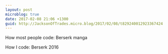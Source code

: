 ```yaml
---
layout: post
microblog: true
date: 2017-02-08 21:06 +1300
guid: http://JacksonOfTrades.micro.blog/2017/02/08/t829240012923367424.html
---
```

How most people code: Berserk manga

How I code: Berserk 2016

